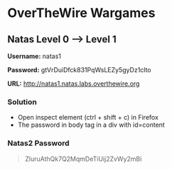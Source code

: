# OverTheWire Wargames

## Natas Level 0 --> Level 1

**Username:** natas1

**Password:** gtVrDuiDfck831PqWsLEZy5gyDz1clto

**URL:**      http://natas1.natas.labs.overthewire.org

### Solution
* Open inspect element (ctrl + shift + c) in Firefox
* The password in body tag in a div with id=content 

### Natas2 Password
> ZluruAthQk7Q2MqmDeTiUij2ZvWy2mBi

